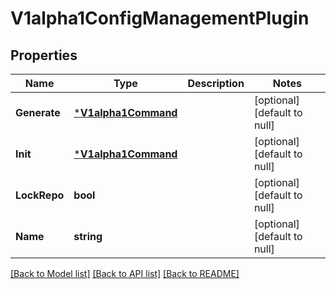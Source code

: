 # V1alpha1ConfigManagementPlugin

## Properties
Name | Type | Description | Notes
------------ | ------------- | ------------- | -------------
**Generate** | [***V1alpha1Command**](v1alpha1Command.md) |  | [optional] [default to null]
**Init** | [***V1alpha1Command**](v1alpha1Command.md) |  | [optional] [default to null]
**LockRepo** | **bool** |  | [optional] [default to null]
**Name** | **string** |  | [optional] [default to null]

[[Back to Model list]](../README.md#documentation-for-models) [[Back to API list]](../README.md#documentation-for-api-endpoints) [[Back to README]](../README.md)


